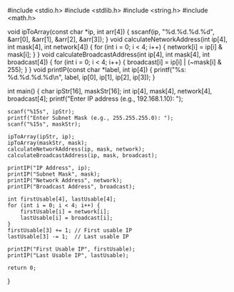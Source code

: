 #include <stdio.h>
#include <stdlib.h>
#include <string.h>
#include <math.h>

void ipToArray(const char *ip, int arr[4]) {
    sscanf(ip, "%d.%d.%d.%d", &arr[0], &arr[1], &arr[2], &arr[3]);
}
void calculateNetworkAddress(int ip[4], int mask[4], int network[4]) {
    for (int i = 0; i < 4; i++) {
        network[i] = ip[i] & mask[i];
    }
}
void calculateBroadcastAddress(int ip[4], int mask[4], int broadcast[4]) {
    for (int i = 0; i < 4; i++) {
        broadcast[i] = ip[i] | (~mask[i] & 255);
    }
}
void printIP(const char *label, int ip[4]) {
    printf("%s: %d.%d.%d.%d\n", label, ip[0], ip[1], ip[2], ip[3]);
}

int main() {
    char ipStr[16], maskStr[16];
    int ip[4], mask[4], network[4], broadcast[4];
    printf("Enter IP address (e.g., 192.168.1.10): ");

    scanf("%15s", ipStr);
    printf("Enter Subnet Mask (e.g., 255.255.255.0): ");
    scanf("%15s", maskStr);

    ipToArray(ipStr, ip);
    ipToArray(maskStr, mask);
    calculateNetworkAddress(ip, mask, network);
    calculateBroadcastAddress(ip, mask, broadcast);

    printIP("IP Address", ip);
    printIP("Subnet Mask", mask);
    printIP("Network Address", network);
    printIP("Broadcast Address", broadcast);

    int firstUsable[4], lastUsable[4];
    for (int i = 0; i < 4; i++) {
        firstUsable[i] = network[i];
        lastUsable[i] = broadcast[i];
    }
    firstUsable[3] += 1; // First usable IP
    lastUsable[3] -= 1;  // Last usable IP

    printIP("First Usable IP", firstUsable);
    printIP("Last Usable IP", lastUsable);

    return 0;
}
